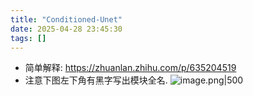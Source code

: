 ```yaml
---
title: "Conditioned-Unet"
date: 2025-04-28 23:45:30
tags: []
---
```

- 简单解释: https://zhuanlan.zhihu.com/p/635204519
- 注意下图左下角有黑字写出模块全名.
![image.png|500](https://how-to-1258460161.cos.ap-shanghai.myqcloud.com/how-to20250428234232.png)
